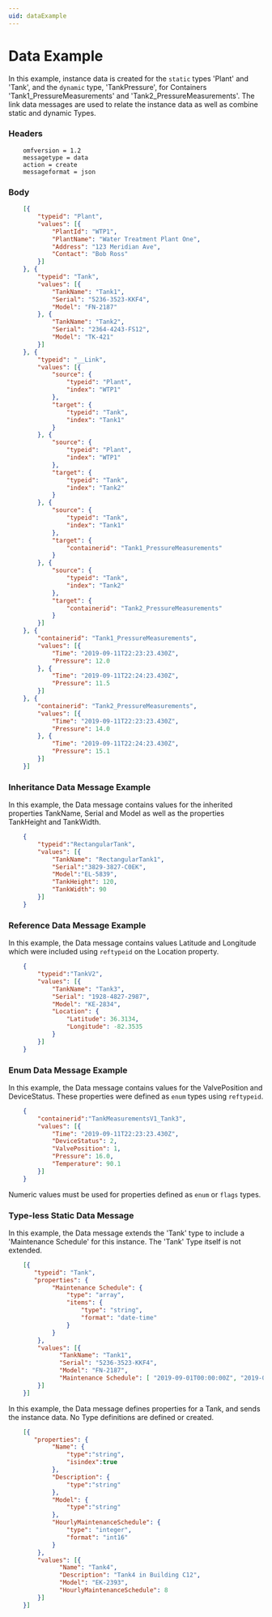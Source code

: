```yaml
---
uid: dataExample
---
```


# Data Example

	
In this example, instance data is created for the `static` types \'Plant\' and \'Tank\', and the `dynamic` type, \'TankPressure\', for Containers 
\'Tank1_PressureMeasurements\' and \'Tank2_PressureMeasurements\'. The link data messages are used to relate the instance data as well as combine static and dynamic Types.

### Headers
```
	omfversion = 1.2
	messagetype = data
	action = create
	messageformat = json
```
### Body

```json
	[{
		"typeid": "Plant",
		"values": [{
			"PlantId": "WTP1",
			"PlantName": "Water Treatment Plant One",
			"Address": "123 Meridian Ave",
			"Contact": "Bob Ross"
		}]
	}, {
		"typeid": "Tank",
		"values": [{
			"TankName": "Tank1",
			"Serial": "5236-3523-KKF4",
			"Model": "FN-2187"
		}, {
			"TankName": "Tank2",
			"Serial": "2364-4243-FS12",
			"Model": "TK-421"			
		}]	
	}, {
		"typeid": "__Link",
		"values": [{
			"source": {
				"typeid": "Plant",
				"index": "WTP1"
			},
			"target": {
				"typeid": "Tank",
				"index": "Tank1"
			}
		}, {
			"source": {
				"typeid": "Plant",
				"index": "WTP1"
			},
			"target": {
				"typeid": "Tank",
				"index": "Tank2"
			}
		}, {
			"source": {
				"typeid": "Tank",
				"index": "Tank1"
			},
			"target": {
				"containerid": "Tank1_PressureMeasurements"
			}
		}, {
			"source": {
				"typeid": "Tank",
				"index": "Tank2"
			},
			"target": {
				"containerid": "Tank2_PressureMeasurements"
			}
		}]
	}, {
		"containerid": "Tank1_PressureMeasurements",
		"values": [{
			"Time": "2019-09-11T22:23:23.430Z",
			"Pressure": 12.0
		}, {
			"Time": "2019-09-11T22:24:23.430Z",
			"Pressure": 11.5
		}]
	}, {
		"containerid": "Tank2_PressureMeasurements",
		"values": [{
			"Time": "2019-09-11T22:23:23.430Z",
			"Pressure": 14.0
		}, {
			"Time": "2019-09-11T22:24:23.430Z",
			"Pressure": 15.1
		}]
	}]
```

### Inheritance Data Message Example

In this example, the Data message contains values for the inherited properties TankName, Serial and Model as well as the properties TankHeight and TankWidth.
 
```json
	{
		"typeid":"RectangularTank",		
		"values": [{ 
			"TankName": "RectangularTank1",
			"Serial":"3829-3827-C0EK",
			"Model":"EL-5839",
			"TankHeight": 120,
			"TankWidth": 90
		}]
	}
```

### Reference Data Message Example

In this example, the Data message contains values Latitude and Longitude which were included using `reftypeid` on the Location property.

```json
	{
		"typeid":"TankV2",		
		"values": [{ 
			"TankName": "Tank3",
			"Serial": "1928-4827-2987",
			"Model": "KE-2834",						
			"Location": {
				"Latitude": 36.3134,
				"Longitude": -82.3535
			}
		}]
	}
```
	
### Enum Data Message Example

In this example, the Data message contains values for the ValvePosition and DeviceStatus. These properties were defined as `enum` types using `reftypeid`. 

```json
	{
		"containerid":"TankMeasurementsV1_Tank3",		
		"values": [{ 			
			"Time": "2019-09-11T22:23:23.430Z",
			"DeviceStatus": 2,
			"ValvePosition": 1,
			"Pressure": 16.0,
			"Temperature": 90.1
		}]
	}
```

Numeric values must be used for properties defined as `enum` or `flags` types.
	
### Type-less Static Data Message

In this example, the Data message extends the 'Tank' type to include a 'Maintenance Schedule' for this instance. The 'Tank' Type itself is not extended.

```json
	[{ 
	   "typeid": "Tank",
       "properties": { 
            "Maintenance Schedule": {
				"type": "array",
                "items": {
					"type": "string",
                    "format": "date-time"
                }
			}
        }, 
        "values": [{ 
              "TankName": "Tank1", 
              "Serial": "5236-3523-KKF4", 
              "Model": "FN-2187",
			  "Maintenance Schedule": [ "2019-09-01T00:00:00Z", "2019-09-01T08:00:00Z", "2019-09-01T16:00:00Z" ]
        }] 
	}] 
```

In this example, the Data message defines properties for a Tank, and sends the instance data. No Type definitions are defined or created. 

```json
	[{ 	   
       "properties": { 
			"Name": {
				"type":"string",
				"isindex":true
			},
			"Description": {
				"type":"string"
			},
			"Model": {
				"type":"string"
			},			
            "HourlyMaintenanceSchedule": {
				"type": "integer",
                "format": "int16"
			}
        }, 
        "values": [{ 
              "Name": "Tank4", 
              "Description": "Tank4 in Building C12", 
              "Model": "EK-2393",
			  "HourlyMaintenanceSchedule": 8
        }] 
	}] 
```
